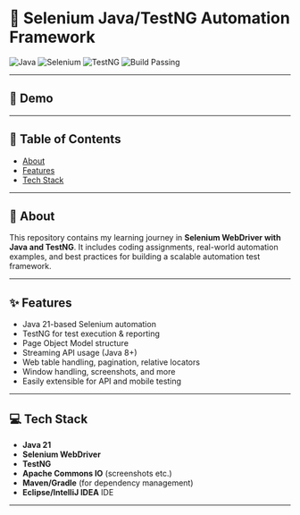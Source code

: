 # 🚀 Selenium Java/TestNG Automation Framework

![Java](https://img.shields.io/badge/Java-21-blue?style=flat-square&logo=java)
![Selenium](https://img.shields.io/badge/Selenium-Automation-green?style=flat-square&logo=selenium)
![TestNG](https://img.shields.io/badge/TestNG-UnitTest-orange?style=flat-square)
![Build Passing](https://img.shields.io/badge/build-passing-brightgreen?style=flat-square)

---

## 📸 Demo

<!-- 
Add an animated GIF or screenshot to show the framework in action.
You can record using [ScreenToGif](https://www.screentogif.com/), [LICEcap](https://www.cockos.com/licecap/) or similar tools.
Place the gif in your repo (e.g., `/assets/demo.gif`) and un-comment the next line: 
-->

<!-- ![Test Automation Demo](assets/demo.gif) -->

---

## 📝 Table of Contents

- [About](#about)
- [Features](#features)
- [Tech Stack](#tech-stack)


---

## 📖 About

This repository contains my learning journey in **Selenium WebDriver with Java and TestNG**. It includes coding assignments, real-world automation examples, and best practices for building a scalable automation test framework.

---

## ✨ Features

- Java 21-based Selenium automation
- TestNG for test execution & reporting
- Page Object Model structure
- Streaming API usage (Java 8+)
- Web table handling, pagination, relative locators
- Window handling, screenshots, and more
- Easily extensible for API and mobile testing

---

## 💻 Tech Stack

- **Java 21**
- **Selenium WebDriver**
- **TestNG**
- **Apache Commons IO** (screenshots etc.)
- **Maven/Gradle** (for dependency management)
- **Eclipse/IntelliJ IDEA** IDE

---



